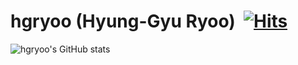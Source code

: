 # hgryoo (Hyung-Gyu Ryoo)&nbsp; [![Hits](https://hits.seeyoufarm.com/api/count/incr/badge.svg?url=https%3A%2F%2Fgithub.com%2Fhgryoo&count_bg=%2379C83D&title_bg=%23555555&icon=&icon_color=%23E7E7E7&title=hits&edge_flat=false)](https://hits.seeyoufarm.com)

![hgryoo's GitHub stats](https://github-readme-stats.vercel.app/api?username=hgryoo&show_icons=true)
